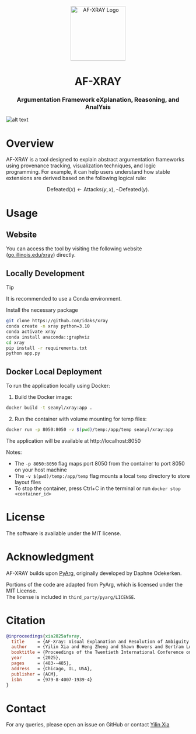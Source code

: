 <div align="center">
    <img src="./assets/logo.svg" alt="AF-XRAY Logo" width="150">
    <h1 align="center">AF-XRAY</h1>
    <h3> Argumentation Framework eXplanation, Reasoning, and AnalYsis  </h3>
</div>

<!-- [![deploy](https://github.com/idaks/xray/actions/workflows/deploy.yml/badge.svg)](https://github.com/idaks/xray/actions/workflows/deploy.yml) -->


![alt text](./assets/demo.png)

# Overview

AF-XRAY is a tool designed to explain abstract argumentation frameworks using provenance tracking, visualization techniques, and logic programming. For example, it can help users understand how stable extensions are derived based on the following logical rule:

$$
\text{Defeated}(x) \leftarrow \text{Attacks}(y, x), \neg \text{Defeated}(y).
$$

# Usage 

## Website
You can access the tool by visiting the following website ([go.illinois.edu/xray](https://go.illinois.edu/xray)) directly.


## Locally Development
> [!TIP]
> It is recommended to use a Conda environment.

Install the necessary package

```bash
git clone https://github.com/idaks/xray
conda create -n xray python=3.10
conda activate xray
conda install anaconda::graphviz
cd xray
pip install -r requirements.txt
python app.py
```
<!-- before deployment, you can test by running
```bash
gunicorn app:server
``` -->

## Docker Local Deployment
To run the application locally using Docker:

1. Build the Docker image:
```bash
docker build -t seanyl/xray:app .
```

2. Run the container with volume mounting for temp files:
```bash
docker run -p 8050:8050 -v $(pwd)/temp:/app/temp seanyl/xray:app
```

The application will be available at http://localhost:8050

Notes:
- The `-p 8050:8050` flag maps port 8050 from the container to port 8050 on your host machine
- The `-v $(pwd)/temp:/app/temp` flag mounts a local `temp` directory to store layout files
- To stop the container, press Ctrl+C in the terminal or run `docker stop <container_id>`


# License
The software is available under the MIT license.


# Acknowledgment
AF-XRAY builds upon [PyArg](https://github.com/DaphneOdekerken/PyArg), originally developed by Daphne Odekerken.

Portions of the code are adapted from PyArg, which is licensed under the MIT License.  
The license is included in `third_party/pyarg/LICENSE`.

# Citation

```bibtex
@inproceedings{xia2025afxray,
  title     = {AF-Xray: Visual Explanation and Resolution of Ambiguity in Legal Argumentation Frameworks},
  author    = {Yilin Xia and Heng Zheng and Shawn Bowers and Bertram Ludäscher},
  booktitle = {Proceedings of the Twentieth International Conference on Artificial Intelligence and Law (ICAIL 2025)},
  year      = {2025},
  pages     = {483--485},
  address   = {Chicago, IL, USA},
  publisher = {ACM},
  isbn      = {979-8-4007-1939-4}
}
```

# Contact
For any queries, please open an issue on GitHub or contact [Yilin Xia](https://yilinxia.com/)